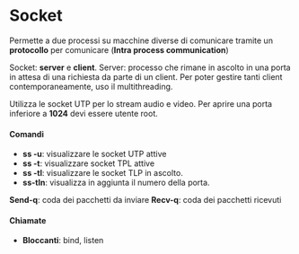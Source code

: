 
# Socket
Permette a due processi su macchine diverse di comunicare tramite un **protocollo** per comunicare (**Intra process communication**)

Socket: **server** e **client**.
Server: processo che rimane in ascolto in una porta in attesa di una richiesta da parte di un client.
Per poter gestire tanti client contemporaneamente, uso il multithreading.

Utilizza le socket UTP per lo stream audio e video.
Per aprire una porta inferiore a **1024** devi essere utente root.



#### Comandi
-  **ss -u**: visualizzare le socket UTP attive
-  **ss -t**: visualizzare socket TPL attive
-  **ss -tl**: visualizzare le socket TLP in ascolto.
-  **ss-tln**: visualizza in aggiunta il numero della porta.

**Send-q**: coda dei pacchetti da inviare
**Recv-q**: coda dei pacchetti ricevuti

#### Chiamate
- **Bloccanti**: bind, listen